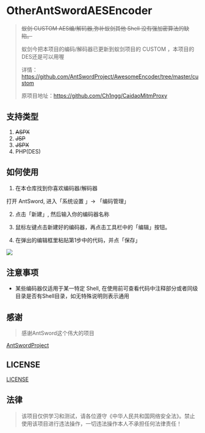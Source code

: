 # OtherAntSwordAESEncoder
> ~~蚁剑 CUSTOM AES编/解码器,弥补蚁剑其他 Shell 没有强加密算法的缺陷。~~
>
> 蚁剑今把本项目的编码/解码器已更新到蚁剑项目的 CUSTOM ，本项目的DES还是可以用喔
>
> 详情：https://github.com/AntSwordProject/AwesomeEncoder/tree/master/custom
>
> 原项目地址：https://github.com/Ch1ngg/CaidaoMitmProxy

## 支持类型
1. ~~ASPX~~
2. ~~JSP~~
3. ~~JSPX~~
4. PHP(DES)

## 如何使用

1. 在本仓库找到你喜欢编码器/解码器

打开 AntSword, 进入「系统设置 」-> 「编码管理」

2. 点击「新建」, 然后输入你的编码器名称

3. 鼠标左键点击新建好的编码器，再点击工具栏中的「编辑」按钮。

4. 在弹出的编辑框里粘贴第1步中的代码，并点「保存」

![](http://as.xuanbo.cc/doc/settings/encoder_edit_1.png)

## 注意事项

* 某些编码器仅适用于某一特定 Shell, 在使用前可查看代码中注释部分或者同级目录是否有Shell目录，如无特殊说明则表示通用

## 感谢
> 感谢AntSword这个伟大的项目


[AntSwordProject](https://github.com/AntSwordProject)
## LICENSE

[LICENSE](./LICENSE)

## 法律
> 该项目仅供学习和测试，请各位遵守《中华人民共和国网络安全法》。禁止使用该项目进行违法操作，一切违法操作本人不承担任何法律责任！